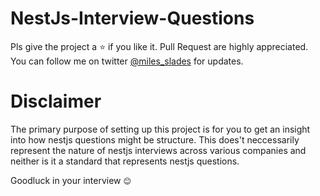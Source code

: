 # NestJs-Interview-Questions

Pls give the project a :star: if you like it. Pull Request are highly appreciated. You can follow me on twitter [@miles_slades](https://twitter.com/miles_slades) for updates.

# Disclaimer
The primary purpose of setting up this project is for you to get an insight into how nestjs questions might be structure. This does't neccessarily represent the nature of nestjs interviews across various companies and neither is it a standard that represents nestjs questions. 

Goodluck in your interview `😊`
